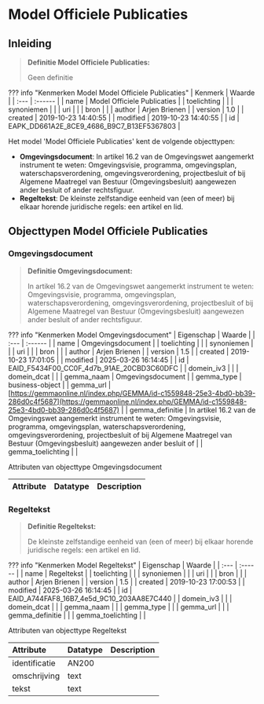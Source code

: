 # Model Officiele Publicaties
## Inleiding
> **Definitie Model Officiele Publicaties:** 
>
> Geen definitie

??? info "Kenmerken Model Model Officiele Publicaties"
    | Kenmerk | Waarde |
    | :--- | :------ |
    | name | Model Officiele Publicaties |
    | toelichting |  |
    | synoniemen |  |
    | uri |  |
    | bron |  |
    | author | Arjen Brienen |
    | version | 1.0 |
    | created | 2019-10-23 14:40:55 |
    | modified | 2019-10-23 14:40:55 |
    | id | EAPK_DD661A2E_8CE9_4686_B9C7_B13EF5367803 |
    

Het model 'Model Officiele Publicaties' kent de volgende objecttypen:

* **Omgevingsdocument**: In artikel 16.2 van de Omgevingswet aangemerkt instrument te weten: Omgevingsvisie, programma, omgevingsplan, waterschapsverordening, omgevingsverordening, projectbesluit of bij Algemene Maatregel van Bestuur (Omgevingsbesluit) aangewezen ander besluit of ander rechtsfiguur.
* **Regeltekst**: De kleinste zelfstandige eenheid van (een of meer) bij elkaar horende juridische regels: een artikel en lid.


## Objecttypen Model Officiele Publicaties


### Omgevingsdocument
> **Definitie Omgevingsdocument:** 
>
> In artikel 16.2 van de Omgevingswet aangemerkt instrument te weten: Omgevingsvisie, programma, omgevingsplan, waterschapsverordening, omgevingsverordening, projectbesluit of bij Algemene Maatregel van Bestuur (Omgevingsbesluit) aangewezen ander besluit of ander rechtsfiguur.

??? info "Kenmerken Model Omgevingsdocument"
    | Eigenschap | Waarde |
    | :--- | :------ |
    | name | Omgevingsdocument |
    | toelichting |  |
    | synoniemen |  |
    | uri |  |
    | bron |  |
    | author | Arjen Brienen |
    | version | 1.5 |
    | created | 2019-10-23 17:01:05 |
    | modified | 2025-03-26 16:14:45 |
    | id | EAID_F5434F00_CC0F_4d7b_91AE_20CBD3C60DFC |
    | domein_iv3 |  |
    | domein_dcat |  |
    | gemma_naam | Omgevingsdocument |
    | gemma_type | business-object |
    | gemma_url | [https://gemmaonline.nl/index.php/GEMMA/id-c1559848-25e3-4bd0-bb39-286d0c4f5687](https://gemmaonline.nl/index.php/GEMMA/id-c1559848-25e3-4bd0-bb39-286d0c4f5687) |
    | gemma_definitie | In artikel 16.2 van de Omgevingswet aangemerkt instrument te weten: Omgevingsvisie, programma, omgevingsplan, waterschapsverordening, omgevingsverordening, projectbesluit of bij Algemene Maatregel van Bestuur (Omgevingsbesluit) aangewezen ander besluit of |
    | gemma_toelichting |  |
    

Attributen van objecttype Omgevingsdocument

| Attribute | Datatype | Description |
| :--- | :--- | :--- |



### Regeltekst
> **Definitie Regeltekst:** 
>
> De kleinste zelfstandige eenheid van (een of meer) bij elkaar horende juridische regels: een artikel en lid.

??? info "Kenmerken Model Regeltekst"
    | Eigenschap | Waarde |
    | :--- | :------ |
    | name | Regeltekst |
    | toelichting |  |
    | synoniemen |  |
    | uri |  |
    | bron |  |
    | author | Arjen Brienen |
    | version | 1.5 |
    | created | 2019-10-23 17:00:53 |
    | modified | 2025-03-26 16:14:45 |
    | id | EAID_A744FAF8_16B7_4e5d_9C10_203AA8E7C440 |
    | domein_iv3 |  |
    | domein_dcat |  |
    | gemma_naam |  |
    | gemma_type |  |
    | gemma_url |  |
    | gemma_definitie |  |
    | gemma_toelichting |  |
    

Attributen van objecttype Regeltekst

| Attribute | Datatype | Description |
| :--- | :--- | :--- |
| identificatie | AN200 |  |
| omschrijving | text |  |
| tekst | text |  |





